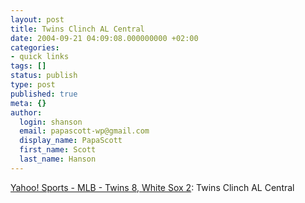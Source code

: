 ```yaml
---
layout: post
title: Twins Clinch AL Central
date: 2004-09-21 04:09:08.000000000 +02:00
categories:
- quick links
tags: []
status: publish
type: post
published: true
meta: {}
author:
  login: shanson
  email: papascott-wp@gmail.com
  display_name: PapaScott
  first_name: Scott
  last_name: Hanson
---
```

<p><a href="http://sports.yahoo.com/mlb/recap?gid=240920104&prov=ap">Yahoo! Sports - MLB - Twins 8, White Sox 2</a>: Twins Clinch AL Central</p>
